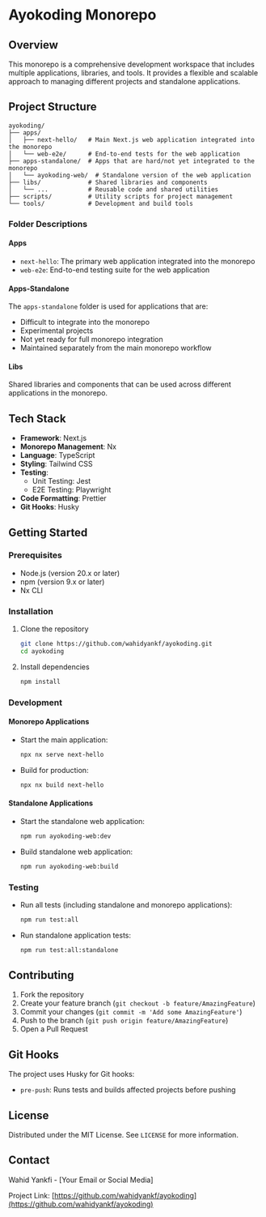 # Ayokoding Monorepo

## Overview

This monorepo is a comprehensive development workspace that includes multiple applications, libraries, and tools. It provides a flexible and scalable approach to managing different projects and standalone applications.

## Project Structure

```
ayokoding/
├── apps/
│   ├── next-hello/   # Main Next.js web application integrated into the monorepo
│   └── web-e2e/      # End-to-end tests for the web application
├── apps-standalone/  # Apps that are hard/not yet integrated to the monorepo
│   └── ayokoding-web/  # Standalone version of the web application
├── libs/             # Shared libraries and components
│   └── ...           # Reusable code and shared utilities
├── scripts/          # Utility scripts for project management
└── tools/            # Development and build tools
```

### Folder Descriptions

#### Apps
- `next-hello`: The primary web application integrated into the monorepo
- `web-e2e`: End-to-end testing suite for the web application

#### Apps-Standalone
The `apps-standalone` folder is used for applications that are:
- Difficult to integrate into the monorepo
- Experimental projects
- Not yet ready for full monorepo integration
- Maintained separately from the main monorepo workflow

#### Libs
Shared libraries and components that can be used across different applications in the monorepo.

## Tech Stack

- **Framework**: Next.js
- **Monorepo Management**: Nx
- **Language**: TypeScript
- **Styling**: Tailwind CSS
- **Testing**:
  - Unit Testing: Jest
  - E2E Testing: Playwright
- **Code Formatting**: Prettier
- **Git Hooks**: Husky

## Getting Started

### Prerequisites
- Node.js (version 20.x or later)
- npm (version 9.x or later)
- Nx CLI

### Installation

1. Clone the repository
   ```bash
   git clone https://github.com/wahidyankf/ayokoding.git
   cd ayokoding
   ```

2. Install dependencies
   ```bash
   npm install
   ```

### Development

#### Monorepo Applications

- Start the main application:
  ```bash
  npx nx serve next-hello
  ```

- Build for production:
  ```bash
  npx nx build next-hello
  ```

#### Standalone Applications

- Start the standalone web application:
  ```bash
  npm run ayokoding-web:dev
  ```

- Build standalone web application:
  ```bash
  npm run ayokoding-web:build
  ```

### Testing

- Run all tests (including standalone and monorepo applications):
  ```bash
  npm run test:all
  ```

- Run standalone application tests:
  ```bash
  npm run test:all:standalone
  ```

## Contributing

1. Fork the repository
2. Create your feature branch (`git checkout -b feature/AmazingFeature`)
3. Commit your changes (`git commit -m 'Add some AmazingFeature'`)
4. Push to the branch (`git push origin feature/AmazingFeature`)
5. Open a Pull Request

## Git Hooks

The project uses Husky for Git hooks:
- `pre-push`: Runs tests and builds affected projects before pushing

## License

Distributed under the MIT License. See `LICENSE` for more information.

## Contact

Wahid Yankfi - [Your Email or Social Media]

Project Link: [https://github.com/wahidyankf/ayokoding](https://github.com/wahidyankf/ayokoding)
